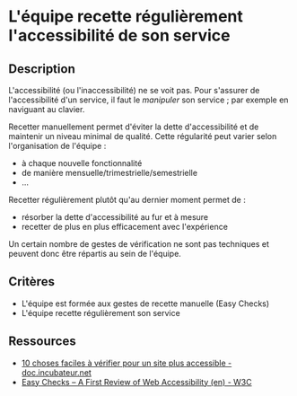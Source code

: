 # L'équipe recette régulièrement l'accessibilité de son service

## Description

L'accessibilité (ou l'inaccessibilité) ne se voit pas. Pour s'assurer
de l'accessibilité d'un service, il faut le *manipuler* son service ;
par exemple en naviguant au clavier.

Recetter manuellement permet d'éviter la dette d'accessibilité et de
maintenir un niveau minimal de qualité. Cette régularité peut varier
selon l'organisation de l'équipe :

- à chaque nouvelle fonctionnalité
- de manière mensuelle/trimestrielle/semestrielle
- ...

Recetter régulièrement plutôt qu'au dernier moment permet de :

- résorber la dette d'accessibilité au fur et à mesure
- recetter de plus en plus efficacement avec l'expérience

Un certain nombre de gestes de vérification ne sont pas techniques et
peuvent donc être répartis au sein de l'équipe.

## Critères

- L'équipe est formée aux gestes de recette manuelle (Easy Checks)
- L'équipe recette régulièrement son service

## Ressources

- [10 choses faciles à vérifier pour un site plus accessible - doc.incubateur.net](https://doc.incubateur.net/communaute/travailler-chez-beta.gouv.fr/se-former/se-former-en-ligne/formation-a-laccessibilite/10-choses-faciles-a-verifier-pour-un-site-plus-accessible)
- [Easy Checks – A First Review of Web Accessibility (en) - W3C](https://www.w3.org/WAI/test-evaluate/easy-checks/)
